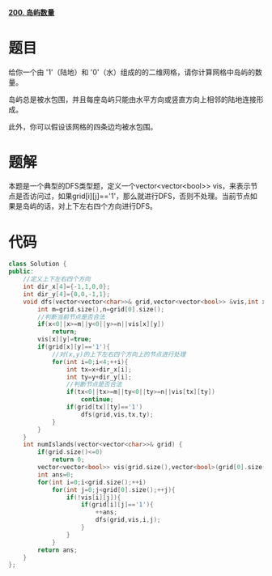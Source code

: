 #### [200. 岛屿数量](https://leetcode-cn.com/problems/number-of-islands/)

# 题目

给你一个由 '1'（陆地）和 '0'（水）组成的的二维网格，请你计算网格中岛屿的数量。

岛屿总是被水包围，并且每座岛屿只能由水平方向或竖直方向上相邻的陆地连接形成。

此外，你可以假设该网格的四条边均被水包围。



# 题解

本题是一个典型的DFS类型题，定义一个vector\<vector\<bool>> vis，来表示节点是否访问过，如果grid\[i][j]=='1'，那么就进行DFS，否则不处理。当前节点如果是岛屿的话，对上下左右四个方向进行DFS。



# 代码

```c++
class Solution {
public:
	//定义上下左右四个方向
    int dir_x[4]={-1,1,0,0};
    int dir_y[4]={0,0,-1,1};
    void dfs(vector<vector<char>>& grid,vector<vector<bool>> &vis,int x,int y){
        int m=grid.size(),n=grid[0].size();
        //判断当前节点是否合法
        if(x<0||x>=m||y<0||y>=n||vis[x][y])
            return;
        vis[x][y]=true;
        if(grid[x][y]=='1'){
        	//对(x,y)的上下左右四个方向上的节点进行处理
            for(int i=0;i<4;++i){
                int tx=x+dir_x[i];
                int ty=y+dir_y[i];
                //判断节点是否合法
                if(tx<0||tx>=m||ty<0||ty>=n||vis[tx][ty])
                    continue;
                if(grid[tx][ty]=='1')
                    dfs(grid,vis,tx,ty);
            }
        }
    }
    int numIslands(vector<vector<char>>& grid) {
        if(grid.size()<=0)
            return 0;
        vector<vector<bool>> vis(grid.size(),vector<bool>(grid[0].size(),false));
        int ans=0;
        for(int i=0;i<grid.size();++i)
            for(int j=0;j<grid[0].size();++j){
                if(!vis[i][j]){
                    if(grid[i][j]=='1'){
                        ++ans;
                        dfs(grid,vis,i,j);
                    }
                }
            }
        return ans;
    }
};
```











